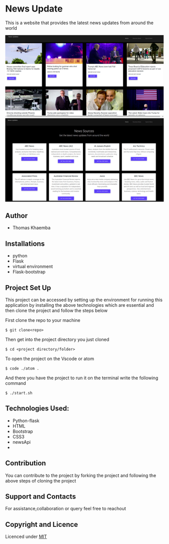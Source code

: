 # News Update
This is a website that provides the latest news updates from around the world 

![News article](articles.png)
![source](news-sources.png)

## Author 
* Thomas Khaemba

## Installations
* python
* Flask
* virtual environment
* Flask-bootstrap
## Project Set Up
This project can be accessed by  setting up the environment  for running this application by installing the above technologies which are essential and then clone the project  and follow the steps below

First clone the repo  to your machine
```
$ git clone<repo>
```
Then get into  the project directory  you just cloned 
```
$ cd <project directory/folder>
```
To open the project on the Vscode or atom 
```
$ code ./atom .
```

And there you have the project to run it on the terminal write the following command

```
$ ./start.sh
```
## Technologies Used:
* Python-flask
* HTML
* Bootstrap
* CSS3
* newsApi
* 


## Contribution
You can contribute to the project by forking the project  and following the above steps of cloning the project



## Support and Contacts
For assistance,collaboration or query feel free to reachout

## Copyright and Licence
Licenced under [MIT](license)